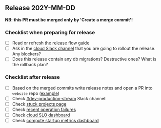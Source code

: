## Release 202Y-MM-DD

**NB: this PR must be merged only by 'Create a merge commit'!**

### Checklist when preparing for release
- [ ] Read or refresh [the release flow guide](https://github.com/neondatabase/cloud/wiki/Release:-general-flow)
- [ ] Ask in the [cloud Slack channel](https://neondb.slack.com/archives/C033A2WE6BZ) that you are going to rollout the release. Any blockers?
- [ ] Does this release contain any db migrations? Destructive ones? What is the rollback plan?

<!-- List everything that should be done **before** release, any issues / setting changes / etc -->

### Checklist after release
- [ ] Based on the merged commits write release notes and open a PR into `website` repo ([example](https://github.com/neondatabase/website/pull/219/files))
- [ ] Check [#dev-production-stream](https://neondb.slack.com/archives/C03F5SM1N02) Slack channel
- [ ] Check [stuck projects page](https://console.neon.tech/admin/projects?sort=last_active&order=desc&stuck=true)
- [ ] Check [recent operation failures](https://console.neon.tech/admin/operations?action=create_timeline%2Cstart_compute%2Cstop_compute%2Csuspend_compute%2Capply_config%2Cdelete_timeline%2Cdelete_tenant%2Ccreate_branch%2Ccheck_availability&sort=updated_at&order=desc&had_retries=some)
- [ ] Check [cloud SLO dashboard](https://observer.zenith.tech/d/_oWcBMJ7k/cloud-slos?orgId=1)
- [ ] Check [compute startup metrics dashboard](https://observer.zenith.tech/d/5OkYJEmVz/compute-startup-time)

<!-- List everything that should be done **after** release, any admin UI configuration / Grafana dashboard / alert changes / setting changes / etc -->
